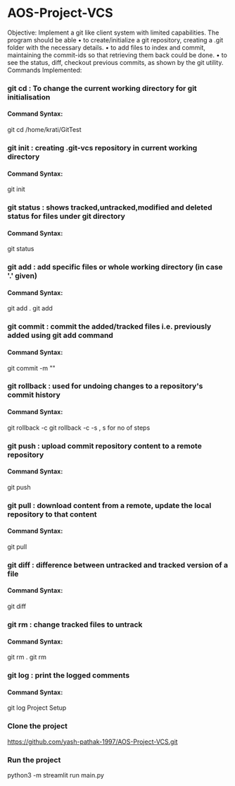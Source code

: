 # AOS-Project-VCS
Objective:
Implement a git like client system with limited capabilities. The program should be able
• to create/initialize a git repository, creating a .git folder with the necessary details.
• to add files to index and commit, maintaining the commit-ids so that retrieving them
back could be done.
• to see the status, diff, checkout previous commits, as shown by the git utility.
Commands Implemented:
### git cd : To change the current working directory for git initialisation
#### Command Syntax:
git cd /home/krati/GitTest
### git init : creating .git-vcs repository in current working directory
#### Command Syntax:
git init
### git status : shows tracked,untracked,modified and deleted status for files under git directory
#### Command Syntax:
git status
### git add : add specific files or whole working directory (in case '.' given)
#### Command Syntax:
git add . 
git add <filename>
### git commit : commit the added/tracked files i.e. previously added using git add command
#### Command Syntax:
git commit -m "<commit message>"
### git rollback : used for undoing changes to a repository's commit history
#### Command Syntax:
git rollback -c <commit id>
git rollback -c -s , s for no of steps
### git push : upload commit repository content to a remote repository
#### Command Syntax:
git push
### git pull : download content from a remote, update the local repository to that content
#### Command Syntax:
git pull
### git diff : difference between untracked and tracked version of a file
#### Command Syntax:
git diff <filename>
### git rm : change tracked files to untrack
#### Command Syntax:
git rm .
git rm <filename>
### git log : print the logged comments
#### Command Syntax:
git log
Project Setup
### Clone the project
https://github.com/yash-pathak-1997/AOS-Project-VCS.git
### Run the project
 python3 -m streamlit run  main.py
